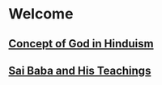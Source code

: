 # Welcome

## [Concept of God in Hinduism](concept_of_god_in_hinduism.md)
## [Sai Baba and His Teachings](sai_baba.md)

